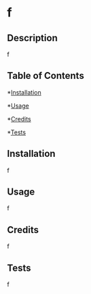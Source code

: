 # f
  

## Description
f

## Table of Contents
*[Installation](#installation)

*[Usage](#usage)

*[Credits](#credits)

*[Tests](#tests)



## Installation
f

## Usage
f

## Credits
f

## Tests
f


